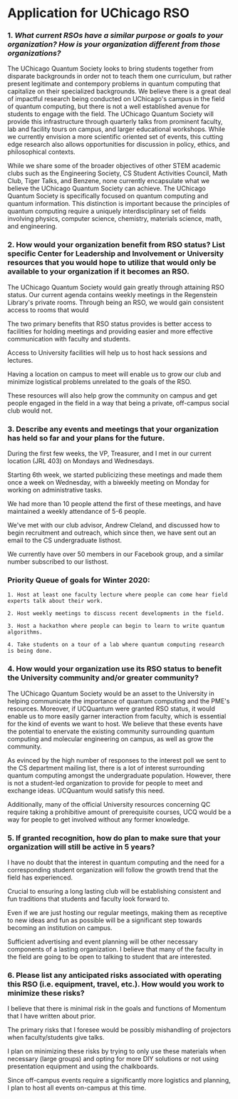 # Application for UChicago RSO

### 1. *What current RSOs have a similar purpose or goals to your organization?  How is your organization different from those organizations?*

The UChicago Quantum Society looks to bring students together from disparate backgrounds in order not to teach them one curriculum, but rather present legitimate and contempory problems in quantum computing that capitalize on their specialized backgrounds. We believe there is a great deal of impactful research being conducted on UChicago's campus in the field of quantum computing, but there is not a well established avenue for students to engage with the field. The UChicago Quantum Society will provide this infrastructure through quarterly talks from prominent faculty, lab and facility tours on campus, and larger educational workshops. While we currently envision a more scientific oriented set of events, this cutting edge research also allows opportunities for discussion in policy, ethics, and philosophical contexts.

While we share some of the broader objectives of other STEM academic clubs such as the Engineering Society, CS Student Activities Council, Math Club, Tiger Talks, and Benzene, none currently encapsulate what we believe the UChicago Quantum Society can achieve. The UChicago Quantum Society is specifically focused on quantum computing and quantum information. This distinction is important because the principles of quantum computing require a uniquely interdisciplinary set of fields involving physics, computer science, chemistry, materials science, math, and engineering.

### 2. How would your organization benefit from RSO status?  List specific Center for Leadership and Involvement or University resources that you would hope to utilize that would only be available to your organization if it becomes an RSO.

The UChicago Quantum Society would gain greatly through attaining RSO status. Our current agenda contains weekly meetings in the Regenstein Library's private rooms. Through being an RSO, we would gain consistent access to rooms that would 



The two primary benefits that RSO status provides is better access to facilities for holding meetings and providing easier and more effective communication with faculty and students.

Access to University facilities will help us to host hack sessions and lectures.

Having a location on campus to meet will enable us to grow our club and minimize logistical problems unrelated to the goals of the RSO. 

These resources will also help grow the community on campus and get people engaged in the field in a way that being a private, off-campus social club would not.

### 3. Describe any events and meetings that your organization has held so far and your plans for the future.

During the first few weeks, the VP, Treasurer, and I met in our current location (JRL 403) on Mondays and Wednesdays.

Starting 6th week, we started publicizing these meetings and made them once a week on Wednesday, with a biweekly meeting on Monday for working on administrative tasks.

We had more than 10 people attend the first of these meetings, and have maintained a weekly attendance of 5-6 people.

We've met with our club advisor, Andrew Cleland, and discussed how to begin recruitment and outreach, which since then, we have sent out an email to the CS undergraduate listhost. 

We currently have over 50 members in our Facebook group, and a similar number subscribed to our listhost.

### Priority Queue of goals for Winter 2020:

	1. Host at least one faculty lecture where people can come hear field experts talk about their work.
	
	2. Host weekly meetings to discuss recent developments in the field.
	
	3. Host a hackathon where people can begin to learn to write quantum algorithms.
	
	4. Take students on a tour of a lab where quantum computing research is being done.

### 4. How would your organization use its RSO status to benefit the University community and/or greater community?

The UChicago Quantum Society would be an asset to the University in helping communicate the importance of quantum computing and the PME's resources. Moreover, if UCQuantum were granted RSO status, it would enable us to more easily garner interaction from faculty, which is essential for the kind of events we want to host. We believe that these events have the potential to enervate the existing community surrounding quantum computing and molecular engineering on campus, as well as grow the community.

As evinced by the high number of responses to the interest poll we sent to the CS department mailing list, there is a lot of interest surrounding quantum computing amongst the undergraduate population. However, there is not a student-led organization to provide for people to meet and exchange ideas. UCQuantum would satisfy this need.

Additionally, many of the official University resources concerning QC require taking a prohibitive amount of prerequisite  courses, UCQ would be a way for people to get involved without any former knowledge.

### 5. If granted recognition, how do plan to make sure that your organization will still be active in 5 years?

I have no doubt that the interest in quantum computing and the need for a corresponding student organization will follow the growth trend that the field has experienced.

Crucial to ensuring a long lasting club will be establishing consistent and fun traditions that students and faculty look forward to. 

Even if we are just hosting our regular meetings, making them as receptive to new ideas and fun as possible will be a significant step towards becoming an institution on campus. 

Sufficient advertising and event planning will be other necessary components of a lasting organization.
I believe that many of the faculty in the field are going to be open to talking to student that are interested.


### 6. Please list any anticipated risks associated with operating this RSO (i.e. equipment, travel, etc.). How would you work to minimize these risks?

I believe that there is minimal risk in the goals and functions of Momentum that I have written about prior.

The primary risks that I foresee would be possibly mishandling of projectors when faculty/students give talks. 

I plan on minimizing these risks by trying to only use these materials when necessary (large groups) and opting for more DIY solutions or not using presentation equipment and using the chalkboards.

Since off-campus events require a significantly more logistics and planning, I plan to host all events on-campus at this time.
